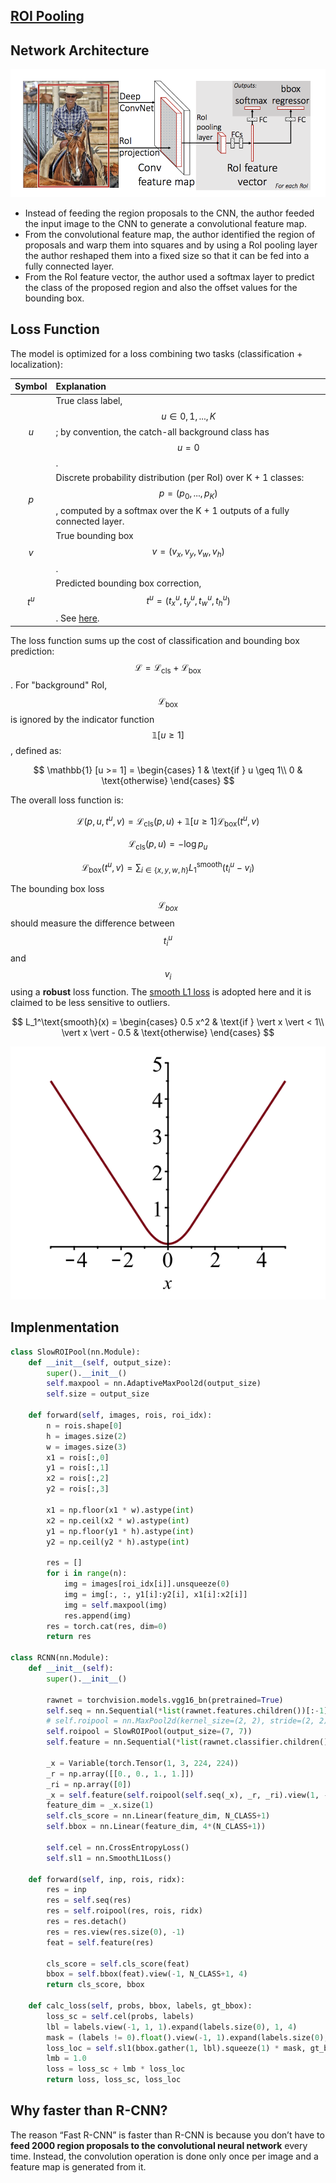 ## [ROI Pooling](roi.md)

## Network Architecture

![fast rcnn](../../.gitbook/assets/fastrcnn.png)

- Instead of feeding the region proposals to the CNN, the author feeded the input image to the CNN to generate a convolutional feature map.
- From the convolutional feature map, the author identified the region of proposals and warp them into squares and by using a RoI pooling layer the author reshaped them into a fixed size so that it can be fed into a fully connected layer.
- From the RoI feature vector, the author used a softmax layer to predict the class of the proposed region and also the offset values for the bounding box.

## Loss Function

The model is optimized for a loss combining two tasks \(classification + localization\):

| **Symbol** | **Explanation** |
| :-- | :-- |
| $$u$$ | True class label, $$u \in 0, 1, ..., K$$; by convention, the catch-all background class has $$u = 0$$. |
| $$p$$ | Discrete probability distribution \(per RoI\) over K + 1 classes: $$p = (p_0, ..., p_K)$$, computed by a softmax over the K + 1 outputs of a fully connected layer. |
| $$v$$ | True bounding box $$v = (v_x, v_y, v_w, v_h)$$. |
| $$t^u$$ | Predicted bounding box correction, $$t^u = (t^u_x, t^u_y, t^u_w, t^u_h)$$. See [here](https://lilianweng.github.io/lil-log/2017/12/31/object-recognition-for-dummies-part-3.html#bounding-box-regression). |

The loss function sums up the cost of classification and bounding box prediction: $$\mathcal{L} = \mathcal{L}_\text{cls} + \mathcal{L}_\text{box}$$. For "background" RoI, $$\mathcal{L}_\text{box}$$ is ignored by the indicator function $$\mathbb{1} [u \geq 1]$$, defined as:

$$
\mathbb{1} [u >= 1] = \begin{cases}
    1  & \text{if } u \geq 1\\
    0  & \text{otherwise}
\end{cases}
$$

The overall loss function is:

$$
\mathcal{L}(p, u, t^u, v) = \mathcal{L}_\text{cls} (p, u) + \mathbb{1} [u \geq 1] \mathcal{L}_\text{box}(t^u, v)
$$

$$
\mathcal{L}_\text{cls}(p, u) = -\log p_u
$$

$$
\mathcal{L}_\text{box}(t^u, v) = \sum_{i \in \{x, y, w, h\}} L_1^\text{smooth} (t^u_i - v_i)
$$

The bounding box loss $$\mathcal{L}_{box}$$ should measure the difference between $$t^u_i$$ and $$v_i$$ using a **robust** loss function. The [smooth L1 loss](https://github.com/rbgirshick/py-faster-rcnn/files/764206/SmoothL1Loss.1.pdf) is adopted here and it is claimed to be less sensitive to outliers.

$$
L_1^\text{smooth}(x) = \begin{cases}
    0.5 x^2             & \text{if } \vert x \vert < 1\\
    \vert x \vert - 0.5 & \text{otherwise}
\end{cases}
$$

![](../../.gitbook/assets/l1-smooth.png)

## Implenmentation

```python
class SlowROIPool(nn.Module):
    def __init__(self, output_size):
        super().__init__()
        self.maxpool = nn.AdaptiveMaxPool2d(output_size)
        self.size = output_size

    def forward(self, images, rois, roi_idx):
        n = rois.shape[0]
        h = images.size(2)
        w = images.size(3)
        x1 = rois[:,0]
        y1 = rois[:,1]
        x2 = rois[:,2]
        y2 = rois[:,3]

        x1 = np.floor(x1 * w).astype(int)
        x2 = np.ceil(x2 * w).astype(int)
        y1 = np.floor(y1 * h).astype(int)
        y2 = np.ceil(y2 * h).astype(int)

        res = []
        for i in range(n):
            img = images[roi_idx[i]].unsqueeze(0)
            img = img[:, :, y1[i]:y2[i], x1[i]:x2[i]]
            img = self.maxpool(img)
            res.append(img)
        res = torch.cat(res, dim=0)
        return res

class RCNN(nn.Module):
    def __init__(self):
        super().__init__()

        rawnet = torchvision.models.vgg16_bn(pretrained=True)
        self.seq = nn.Sequential(*list(rawnet.features.children())[:-1])
        # self.roipool = nn.MaxPool2d(kernel_size=(2, 2), stride=(2, 2), dilation=(1, 1))
        self.roipool = SlowROIPool(output_size=(7, 7))
        self.feature = nn.Sequential(*list(rawnet.classifier.children())[:-1])

        _x = Variable(torch.Tensor(1, 3, 224, 224))
        _r = np.array([[0., 0., 1., 1.]])
        _ri = np.array([0])
        _x = self.feature(self.roipool(self.seq(_x), _r, _ri).view(1, -1))
        feature_dim = _x.size(1)
        self.cls_score = nn.Linear(feature_dim, N_CLASS+1)
        self.bbox = nn.Linear(feature_dim, 4*(N_CLASS+1))

        self.cel = nn.CrossEntropyLoss()
        self.sl1 = nn.SmoothL1Loss()

    def forward(self, inp, rois, ridx):
        res = inp
        res = self.seq(res)
        res = self.roipool(res, rois, ridx)
        res = res.detach()
        res = res.view(res.size(0), -1)
        feat = self.feature(res)

        cls_score = self.cls_score(feat)
        bbox = self.bbox(feat).view(-1, N_CLASS+1, 4)
        return cls_score, bbox

    def calc_loss(self, probs, bbox, labels, gt_bbox):
        loss_sc = self.cel(probs, labels)
        lbl = labels.view(-1, 1, 1).expand(labels.size(0), 1, 4)
        mask = (labels != 0).float().view(-1, 1).expand(labels.size(0), 4)
        loss_loc = self.sl1(bbox.gather(1, lbl).squeeze(1) * mask, gt_bbox * mask)
        lmb = 1.0
        loss = loss_sc + lmb * loss_loc
        return loss, loss_sc, loss_loc
```

## Why faster than R-CNN?

The reason “Fast R-CNN” is faster than R-CNN is because you don’t have to **feed 2000 region proposals to the convolutional neural network** every time. Instead, the convolution operation is done only once per image and a feature map is generated from it.
